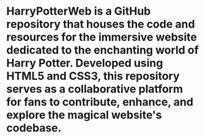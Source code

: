 # HarryPotterWeb is a GitHub repository that houses the code and resources for the immersive website dedicated to the enchanting world of Harry Potter. Developed using HTML5 and CSS3, this repository serves as a collaborative platform for fans to contribute, enhance, and explore the magical website's codebase.
